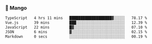 ### 🥭 Mango

<!--START_SECTION:waka-->

```txt
TypeScript   4 hrs 11 mins   ███████████████████▓░░░░░   78.17 %
Vue.js       39 mins         ███░░░░░░░░░░░░░░░░░░░░░░   12.39 %
JavaScript   22 mins         █▓░░░░░░░░░░░░░░░░░░░░░░░   07.10 %
JSON         6 mins          ▓░░░░░░░░░░░░░░░░░░░░░░░░   02.15 %
Markdown     0 secs          ░░░░░░░░░░░░░░░░░░░░░░░░░   00.19 %
```

<!--END_SECTION:waka-->
